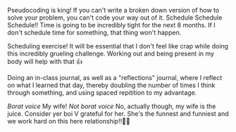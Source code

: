 Pseudocoding is king! If you can't write a broken down version of how to solve your problem, you can't code your way out of it.
Schedule Schedule Schedule!! Time is going to be incredibly tight for the next 8 months. If I don't schedule time for something, that thing won't happen.

Scheduling exercise! It will be essential that I don't feel like crap while doing this incredibly grueling challenge. Working out and being present in my body will help with that 👍

Doing an in-class journal, as well as a "reflections" journal, where I reflect on what I learned that day, thereby doubling the number of times I think through something, and using spaced repitition to my advantage.

*Borat voice* My wife!
*Not borat voice* No, actually though, my wife is the juice. Consider yer boi V grateful for her. She's the funnest and funniest and we work hard on this here relationship!!😤😤
